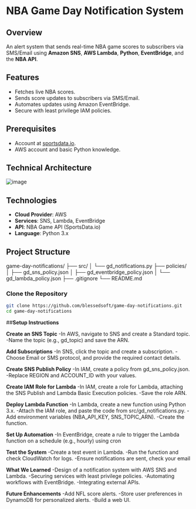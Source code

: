 # NBA Game Day Notification System

## **Overview**
An alert system that sends real-time NBA game scores to subscribers via SMS/Email using **Amazon SNS**, **AWS Lambda**, **Python**, **EventBridge**, and the **NBA API**.

## **Features**
- Fetches live NBA scores.
- Sends score updates to subscribers via SMS/Email.
- Automates updates using Amazon EventBridge.
- Secure with least privilege IAM policies.

## **Prerequisites**
- Account at [sportsdata.io](https://sportsdata.io/).
- AWS account and basic Python knowledge.

## **Technical Architecture**
![image](https://github.com/user-attachments/assets/fb965771-eba0-4591-91cf-c294eecae55b)


## **Technologies**
- **Cloud Provider**: AWS
- **Services**: SNS, Lambda, EventBridge
- **API**: NBA Game API (SportsData.io)
- **Language**: Python 3.x

## **Project Structure**

game-day-notifications/
├── src/
│   └── gd_notifications.py
├── policies/
│   ├── gd_sns_policy.json
│   ├── gd_eventbridge_policy.json
│   └── gd_lambda_policy.json
├── .gitignore
└── README.md


### **Clone the Repository**
```bash
git clone https://github.com/blessedsoft/game-day-notifications.git
cd game-day-notifications
```

##**Setup Instructions**

**Create an SNS Topic**
-In AWS, navigate to SNS and create a Standard topic.
-Name the topic (e.g., gd_topic) and save the ARN.

**Add Subscriptions**
-In SNS, click the topic and create a subscription.
-Choose Email or SMS protocol, and provide the required contact details.

**Create SNS Publish Policy**
-In IAM, create a policy from gd_sns_policy.json.
-Replace REGION and ACCOUNT_ID with your values.

**Create IAM Role for Lambda**
-In IAM, create a role for Lambda, attaching the SNS Publish and Lambda Basic Execution policies.
-Save the role ARN.

**Deploy Lambda Function**
-In Lambda, create a new function using Python 3.x.
-Attach the IAM role, and paste the code from src/gd_notifications.py.
-Add environment variables (NBA_API_KEY, SNS_TOPIC_ARN).
-Create the function.

**Set Up Automation**
-In EventBridge, create a rule to trigger the Lambda function on a schedule (e.g., hourly) using cron

**Test the System**
-Create a test event in Lambda.
-Run the function and check CloudWatch for logs.
-Ensure notifications are sent, check your email


**What We Learned**
-Design of a notification system with AWS SNS and Lambda.
-Securing services with least privilege policies.
-Automating workflows with EventBridge.
-Integrating external APIs.

**Future Enhancements**
-Add NFL score alerts.
-Store user preferences in DynamoDB for personalized alerts.
-Build a web UI.





